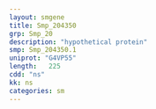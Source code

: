 ```yaml
---
layout: smgene
title: Smp_204350
grp: Smp_20
description: "hypothetical protein"
smp: Smp_204350.1
uniprot: "G4VP55"
length:   225
cdd: "ns"
kk: ns
categories: sm
---
```

